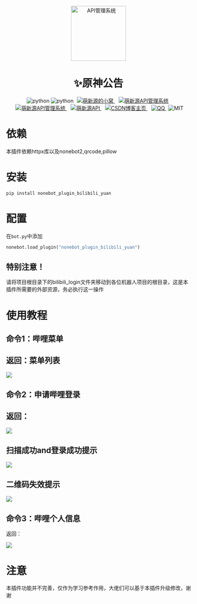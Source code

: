 <p align="center">
  <a href="https://v2.nonebot.dev/"><img src="https://zsy.juncikeji.xyz/i/img/mxy.png" width="150" height="150" alt="API管理系统"></a>
</p>
<div align="center">
    <h1 align="center">✨原神公告</h1>
</div>
<p align="center">
<!-- 插件名称 -->
<img src="https://img.shields.io/badge/插件名称-原神公告-blue" alt="python">
<!-- 插件名称 -->
<img src="https://img.shields.io/badge/Python-3.8+-blue" alt="python">
<a style="margin-inline:5px" target="_blank" href="http://blog.juncikeji.xyz/">
	<img src="https://img.shields.io/badge/Blog-个人博客-FDE6E0?style=flat&logo=Blogger" title="萌新源的小窝">
</a>
<a style="margin-inline:5px" target="_blank" href="https://github.com/mengxinyuan638/mxy-api-system">
	<img src="https://img.shields.io/badge/github-萌新源API管理系统-FDE6E0?style=flat&logo=github" title="萌新源API管理系统">
</a>
<a style="margin-inline:5px" target="_blank" href="https://gitee.com/meng-xinyuan-mxy/mxy-api">
	<img src="https://img.shields.io/badge/gitee-萌新源API管理系统-FDE6E0?style=flat&logo=gitee" title="萌新源API管理系统">
</a>
<!-- 萌新源API -->
<a style="margin-inline:5px" target="_blank" href="https://api.juncikeji.xyz/">
	<img src="https://img.shields.io/badge/API-萌新源-blue?style=flat&logo=PHP" title="萌新源API">
</a>
<!-- CSDN博客 -->
<a style="margin-inline:5px" target="_blank" href="https://blog.csdn.net/m0_66648798">
	<img src="https://img.shields.io/badge/CSDN-博客-c32136?style=flat&logo=C" title="CSDN博客主页">
</a>
<!-- QQ群 -->
<a style="margin-inline:5px" target="_blank" href="https://jq.qq.com/?_wv=1027&k=5Ot4AUXh">
	<img src="https://img.shields.io/badge/QQ群-934541995-0cedbe?style=flat&logo=Tencent QQ" title="QQ">
</a>
<img src="https://img.shields.io/badge/license-MIT-blue" alt="MIT">
</p>



# 依赖

本插件依赖httpx库以及nonebot2,qrcode,pillow



# 安装

```bash
pip install nonebot_plugin_bilibili_yuan
```



# 配置

在`bot.py`中添加
```python
nonebot.load_plugin("nonebot_plugin_bilibili_yuan")
```

## 特别注意！

请将项目根目录下的bilibili_login文件夹移动到各位机器人项目的根目录，这是本插件所需要的外部资源，务必执行这一操作

# 使用教程

## 命令1：哔哩菜单

## 返回：菜单列表

![](D:\Blog\文章\文章图片\README\bili_menu.png)

## 命令2：申请哔哩登录

## 返回：

![](D:\Blog\文章\文章图片\README\bili_login_qrcode.png)



## 扫描成功and登录成功提示

![](D:\Blog\文章\文章图片\README\bili_check.png)

## 二维码失效提示

![](D:\Blog\文章\文章图片\README\bili_no.png)

## 命令3：哔哩个人信息

返回：

![](D:\Blog\文章\文章图片\README\bili_data_person.png)



# 注意

本插件功能并不完善，仅作为学习参考作用，大佬们可以基于本插件升级修改，谢谢